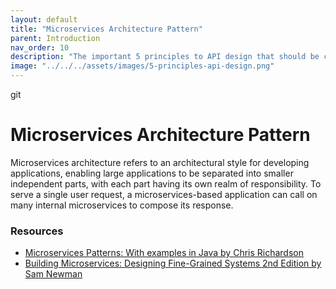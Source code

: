 ```yaml
---
layout: default
title: "Microservices Architecture Pattern"
parent: Introduction
nav_order: 10
description: "The important 5 principles to API design that should be considered in your API Design approach."
image: "../../../assets/images/5-principles-api-design.png"
---
```

git
# Microservices Architecture Pattern

Microservices architecture refers to an architectural style for developing applications, enabling large applications to be separated into smaller independent parts, with each part having its own realm of responsibility. To serve a single user request, a microservices-based application can call on many internal microservices to compose its response.


### Resources

* [Microservices Patterns: With examples in Java by Chris Richardson](https://amzn.to/3oxWq5b "Microservices Patterns: With examples in Java by Chris Richardson")
* [Building Microservices: Designing Fine-Grained Systems 2nd Edition by Sam Newman](https://amzn.to/3V0akJk "Building Microservices: Designing Fine-Grained Systems 2nd Edition by Sam Newman")